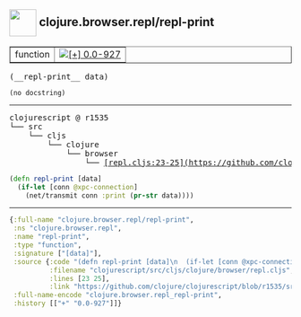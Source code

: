 ## <img width="48px" valign="middle" src="http://i.imgur.com/Hi20huC.png"> clojure.browser.repl/repl-print

 <table border="1">
<tr>
<td>function</td>
<td><a href="https://github.com/cljsinfo/api-refs/tree/0.0-927"><img valign="middle" alt="[+] 0.0-927" src="https://img.shields.io/badge/+-0.0--927-lightgrey.svg"></a> </td>
</tr>
</table>

 <samp>
(__repl-print__ data)<br>
</samp>

```
(no docstring)
```

---

 <pre>
clojurescript @ r1535
└── src
    └── cljs
        └── clojure
            └── browser
                └── <ins>[repl.cljs:23-25](https://github.com/clojure/clojurescript/blob/r1535/src/cljs/clojure/browser/repl.cljs#L23-L25)</ins>
</pre>

```clj
(defn repl-print [data]
  (if-let [conn @xpc-connection]
    (net/transmit conn :print (pr-str data))))
```


---

```clj
{:full-name "clojure.browser.repl/repl-print",
 :ns "clojure.browser.repl",
 :name "repl-print",
 :type "function",
 :signature ["[data]"],
 :source {:code "(defn repl-print [data]\n  (if-let [conn @xpc-connection]\n    (net/transmit conn :print (pr-str data))))",
          :filename "clojurescript/src/cljs/clojure/browser/repl.cljs",
          :lines [23 25],
          :link "https://github.com/clojure/clojurescript/blob/r1535/src/cljs/clojure/browser/repl.cljs#L23-L25"},
 :full-name-encode "clojure.browser.repl_repl-print",
 :history [["+" "0.0-927"]]}

```

